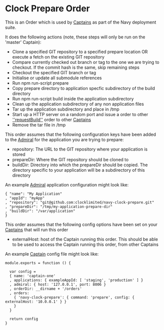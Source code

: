 # Clock Prepare Order

This is an Order which is used by [Captains](http://github.com/microadam/navy-captain) as part of the Navy deployment suite.

It does the following actions (note, these steps will only be run on the 'master' Captain):

* Clone a specified GIT repository to a specified prepare location OR execute a fetch on the existing GIT repository
* Compare currently checked out branch or tag to the one we are trying to checkout. If the commit hash is the same, skip remaining steps
* Checkout the specified GIT branch or tag
* Initialise or update all submodule references
* Run npm run-script prepare
* Copy prepare directory to application specfic subdirectory of the build directory
* Run npm run-script build inside the application subdirectory
* Clean up the application subdirectory of any non application files
* Tar up the application subdirectory and place in /tmp
* Start up a HTTP server on a random port and issue a order to other ['\'requestBuild\''](https://github.com/clocklimited/navy-clock-request-build) order to other [Captains](http://github.com/microadam/navy-captain)
* Remove the tar file in /tmp

This order assumes that the following configuration keys have been added to the [Admiral](http://github.com/microadam/navy-admiral) for the application you are trying to prepare:

* repository: The URL to the GIT repository where your application is stored
* prepareDir: Where the GIT repository should be cloned to
* buildDir: Directory into which the prepareDir should be copied. The directory specific to your application will be a subdirectory of this directory

An example [Admiral](http://github.com/microadam/navy-admiral) application configuration might look like:

    { "name": "My Application"
    , "appId": "myApp"
    , "repository": "git@github.com:clocklimited/navy-clock-prepare.git"
    , "prepareDir": "/tmp/my-application-prepare-dir"
    , "buildDir": "/var/application"
    }

This order assumes that the following config options have been set on your [Captains](http://github.com/microadam/navy-captain) that will run this order

* externalHost: host of the Captain running this order. This should be able to be used to access the Captain running this order, from other Captains

An example [Captain](http://github.com/microadam/navy-captain) config file might look like:

    module.exports = function () {

      var config =
      { name: 'captain-one'
      , applications: { exampleAppId: [ 'staging', 'production' ] }
      , admiral: { host: '127.0.0.1', port: 8006 }
      , orderDir: __dirname + '/orders'
      , orders:
        { 'navy-clock-prepare': { command: 'prepare', config: { externalHost: '10.0.0.1' } }
        }
      }

      return config
    }
